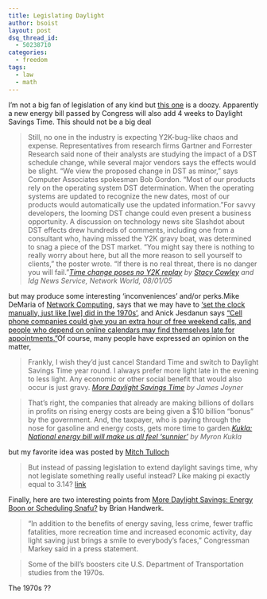 ```yaml
---
title: Legislating Daylight
author: bsoist
layout: post
dsq_thread_id:
  - 50238710
categories:
  - freedom
tags:
  - law
  - math
---
```

I&#8217;m not a big fan of legislation of any kind but [this one][1] is a doozy. Apparently a new energy bill passed by Congress will also add 4 weeks to Daylight Savings Time. This should not be a big deal

> Still, no one in the industry is expecting Y2K-bug-like chaos and expense. Representatives from research firms Gartner and Forrester Research said none of their analysts are studying the impact of a DST schedule change, while several major vendors says the effects would be slight. &#8220;We view the proposed change in DST as minor,&#8221; says Computer Associates spokesman Bob Gordon. &#8220;Most of our products rely on the operating system DST determination. When the operating systems are updated to recognize the new dates, most of our products would automatically use the updated information.&#8221;For savvy developers, the looming DST change could even present a business opportunity. A discussion on technology news site Slashdot about DST effects drew hundreds of comments, including one from a consultant who, having missed the Y2K gravy boat, was determined to snag a piece of the DST market. &#8220;You might say there is nothing to really worry about here, but all the more reason to sell yourself to clients,&#8221; the poster wrote. &#8220;If there is no real threat, there is no danger you will fail.&#8221;<cite><a href="http://www.networkworld.com/news/2005/080105-daylight-savings.html">Time change poses no Y2K replay</a> by <a href="http://www.networkworld.com/Home/scowley.html">Stacy Cowley</a> and Idg News Service, Network World, 08/01/05</cite>

but may produce some interesting &#8216;inconveniences&#8217; and/or perks.Mike DeMaria of [Network Computing][2], says that we may have to [&#8216;set the clock manually, just like [we] did in the 1970s&#8217;][3], and Anick Jesdanun says [&#8220;Cell phone companies could give you an extra hour of free weekend calls, and people who depend on online calendars may find themselves late for appointments.&#8221;][4]Of course, many people have expressed an opinion on the matter,  

> Frankly, I wish they&#8217;d just cancel Standard Time and switch to Daylight Savings Time year round. I always prefer more light late in the evening to less light. Any economic or other social benefit that would also occur is just gravy. <cite><a href="http://www.outsidethebeltway.com/archives/11469">More Daylight Savings Time</a> by James Joyner </cite>

> That&#8217;s right, the companies that already are making billions of dollars in profits on rising energy costs are being given a $10 billion &#8220;bonus&#8221; by the government. And, the taxpayer, who is paying through the nose for gasoline and energy costs, gets more time to garden.<cite><a href="http://www.mlive.com/news/grpress/index.ssf?/base/news-6/112368512995200.xml&coll=6">Kukla: National energy bill will make us all feel &#8216;sunnier&#8217;</a> by Myron Kukla</cite>

but my favorite idea was posted by [Mitch Tulloch][5]  

> But instead of passing legislation to extend daylight savings time, why not legislate something really useful instead? Like making pi exactly equal to 3.14? [link][6]

Finally, here are two interesting points from [More Daylight Savings: Energy Boon or Scheduling Snafu?][7] by Brian Handwerk.  

> &#8220;In addition to the benefits of energy saving, less crime, fewer traffic fatalities, more recreation time and increased economic activity, day light saving just brings a smile to everybody&#8217;s faces,&#8221; Congressman Markey said in a press statement.

> Some of the bill&#8217;s boosters cite U.S. Department of Transportation studies from the 1970s.

The 1970s ??

 [1]: http://
 [2]: http://www.nwc.com/;jsessionid=Z3GYPTJ1FE5CAQSNDBCCKH0CJUMEKJVN
 [3]: http://informationweek.com/story/showArticle.jhtml?articleID=166403681
 [4]: http://news.yahoo.com/s/ap/20050807/ap_on_hi_te/daylight_saving_tech
 [5]: http://www.oreillynet.com/pub/au/438
 [6]: http://www.oreillynet.com/pub/wlg/7577
 [7]: http://news.nationalgeographic.com/news/2005/07/0728_050728_daylight.html
